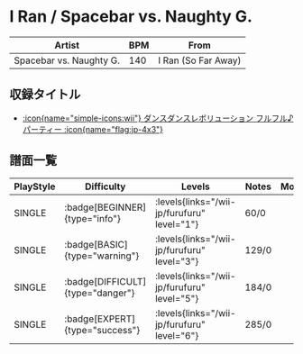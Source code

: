 # I Ran / Spacebar vs. Naughty G.

|Artist|BPM|From|
|------|---|----|
|Spacebar vs. Naughty G.|140|I Ran (So Far Away)|

## 収録タイトル

- [:icon{name="simple-icons:wii"} ダンスダンスレボリューション フルフル♪パーティー :icon{name="flag:jp-4x3"}](/wii-jp/furufuru)

## 譜面一覧

|PlayStyle|Difficulty|Levels|Notes|Movie|
|---------|----------|------|-----|-----|
|SINGLE| :badge[BEGINNER]{type="info"}| :levels{links="/wii-jp/furufuru" level="1"}|60/0||
|SINGLE| :badge[BASIC]{type="warning"}| :levels{links="/wii-jp/furufuru" level="3"}|129/0||
|SINGLE| :badge[DIFFICULT]{type="danger"}| :levels{links="/wii-jp/furufuru" level="5"}|184/0||
|SINGLE| :badge[EXPERT]{type="success"}| :levels{links="/wii-jp/furufuru" level="6"}|285/0||
